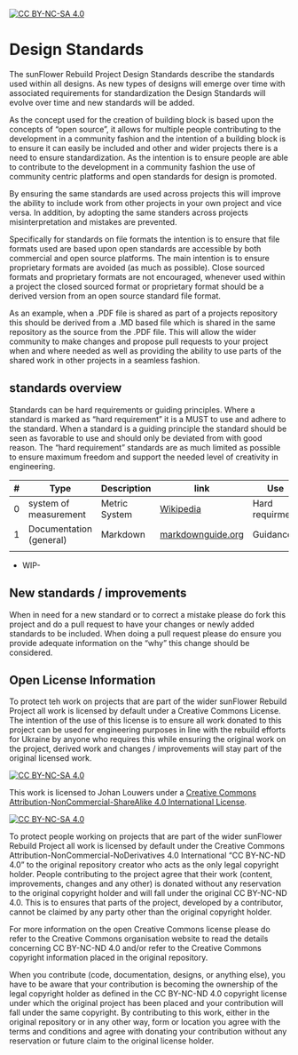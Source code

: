 [![CC BY-NC-SA 4.0][cc-by-nc-sa-shield]][cc-by-nc-sa]
# Design Standards
The sunFlower Rebuild Project Design Standards describe the standards used within all designs. As new types of designs will emerge over time with associated requirements for standardization the Design Standards will evolve over time and new standards will be added.

As the concept used for the creation of building block is based upon the concepts of “open source”, it allows for multiple people contributing to the development in a community fashion and the intention of a building block is to ensure it can easily be included and other and wider projects there is a need to ensure standardization. As the intention is to ensure people are able to contribute to the development in a community fashion the use of community centric platforms and open standards for design is promoted. 

By ensuring the same standards are used across projects this will improve the ability to include work from other projects in your own project and vice versa. In addition, by adopting the same standers across projects misinterpretation and mistakes are prevented. 

Specifically for standards on file formats the intention is to ensure that file formats used are based upon open standards are accessible by both commercial and open source platforms. The main intention is to ensure proprietary formats are avoided (as much as possible). Close sourced formats and proprietary formats are not encouraged, whenever used within a project the closed sourced format or proprietary format should be a derived version from an open source standard file format. 

As an example, when a .PDF file is shared as part of a projects repository this should be derived from a .MD based file which is shared in the same repository as the source from the .PDF file. This will allow the wider community to make changes and propose pull requests to your project when and where needed as well as providing the ability to use parts of the shared work in other projects in a seamless fashion.


## standards overview
Standards can be hard requirements or guiding principles. Where a standard is marked as “hard requirement” it is a MUST to use and adhere to the standard. When a standard is a guiding principle the standard should be seen as favorable to use and should only be deviated from with good reason. The “hard requirement” standards are as much limited as possible to ensure maximum freedom and support the needed level of creativity in engineering. 

|#   |Type   |Description   |link   |Use|
|---|---                  |---             |---|---|
|0  |system of measurement|Metric System   |[Wikipedia](https://en.wikipedia.org/wiki/Metric_system)   |Hard requirment|
|1  |Documentation (general)| Markdown     |[markdownguide.org]([https://www.markdownguide.org/)       |Guidance       |
|   |                     |                |                                                           |               |


- WIP-


## New standards / improvements
When in need for a new standard or to correct a mistake please do fork this project and do a pull request to have your changes or newly added standards to be included. When doing a pull request please do ensure you provide adequate information on the “why” this change should be considered.

## Open License Information
To protect teh work on projects that are part of the wider sunFlower Rebuild Project all work is licensed by default under a Creative Commons License. The intention of the use of this license is to ensure all work donated to this project can be used for engineering purposes in line with the rebuild efforts for Ukraine by anyone who requires this while ensuring the original work on the project, derived work and changes / improvements will stay part of the original licensed work.


[![CC BY-NC-SA 4.0][cc-by-nc-sa-shield]][cc-by-nc-sa]

This work is licensed to Johan Louwers under a
[Creative Commons Attribution-NonCommercial-ShareAlike 4.0 International License][cc-by-nc-sa].

[![CC BY-NC-SA 4.0][cc-by-nc-sa-image]][cc-by-nc-sa]

[cc-by-nc-sa]: http://creativecommons.org/licenses/by-nc-sa/4.0/
[cc-by-nc-sa-image]: https://licensebuttons.net/l/by-nc-sa/4.0/88x31.png
[cc-by-nc-sa-shield]: https://img.shields.io/badge/License-CC%20BY--NC--SA%204.0-lightgrey.svg

To protect people working on projects that are part of the wider sunFlower Rebuild Project all work is licensed by default under the Creative Commons Attribution-NonCommercial-NoDerivatives 4.0 International “CC BY-NC-ND 4.0” to the original repository creator who acts as the only legal copyright holder. People contributing to the project agree that their work (content, improvements, changes and any other) is donated without any reservation to the original copyright holder and will fall under the original CC BY-NC-ND 4.0. This is to ensures that parts of the project, developed by a contributor, cannot be claimed by any party other than the original copyright holder.

For more information on the open Creative Commons license please do refer to the Creative Commons organisation website to read the details concerning CC BY-NC-ND 4.0 and/or refer to the Creative Commons copyright information placed in the original repository.

When you contribute (code, documentation, designs, or anything else), you have to be aware that your contribution is becoming the ownership of the legal copyright holder as defined in the CC BY-NC-ND 4.0 copyright license under which the original project has been placed and your contribution will fall under the same copyright. By contributing to this work, either in the original repository or in any other way, form or location you agree with the terms and conditions and agree with donating your contribution without any reservation or future claim to the original license holder.

